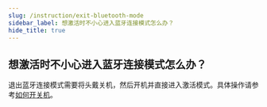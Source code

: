 ```yaml
---
slug: /instruction/exit-bluetooth-mode
sidebar_label: 想激活时不小心进入蓝牙连接模式怎么办？
hide_title: true
---
```


## 想激活时不小心进入蓝牙连接模式怎么办？

退出蓝牙连接模式需要将头戴关机，然后开机并直接进入激活模式。具体操作请参考[如何开关机](/instruction/onoff)。
